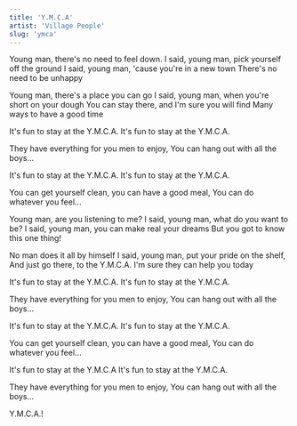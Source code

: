 ```yaml
---
title: 'Y.M.C.A'
artist: 'Village People'
slug: 'ymca'
---
```


Young man, there's no need to feel down.
I said, young man, pick yourself off the ground
I said, young man, 'cause you're in a new town
There's no need to be unhappy

Young man, there's a place you can go
I said, young man, when you're short on your dough
You can stay there, and I'm sure you will
find Many ways to have a good time

It's fun to stay at the Y.M.C.A.
It's fun to stay at the Y.M.C.A.

They have everything for you men to enjoy,
You can hang out with all the boys...

It's fun to stay at the Y.M.C.A.
It's fun to stay at the Y.M.C.A.

You can get yourself clean,
you can have a good meal,
You can do whatever you feel...

Young man, are you listening to me?
I said, young man, what do you want to be?
I said, young man, you can make real your dreams
But you got to know this one thing!

No man does it all by himself
I said, young man, put your pride on the shelf,
And just go there, to the Y.M.C.A.
I'm sure they can help you today

It's fun to stay at the Y.M.C.A.
It's fun to stay at the Y.M.C.A.

They have everything for you men to enjoy,
You can hang out with all the boys...

It's fun to stay at the Y.M.C.A.
It's fun to stay at the Y.M.C.A.

You can get yourself clean, you can have a good meal,
You can do whatever you feel...

It's fun to stay at the Y.M.C.A
It's fun to stay at the Y.M.C.A.

They have everything for you men to enjoy,
You can hang out with all the boys...

Y.M.C.A.!
